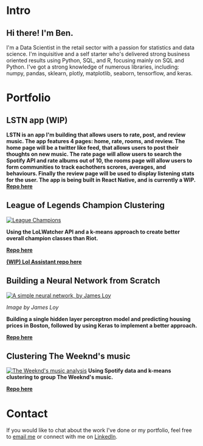# Intro

## Hi there! I'm Ben.

I'm a Data Scientist in the retail sector with a passion for statistics and data science. I'm inquisitive and a self starter who's delivered strong business oriented results using Python, SQL, and R, focusing mainly on SQL and Python. I've got a strong knowledge of numerous libraries, including: numpy, pandas, sklearn, plotly, matplotlib, seaborn, tensorflow, and keras.

# Portfolio

## LSTN app (WIP)

**LSTN is an app I'm building that allows users to rate, post, and review music. The app features 4 pages: home, rate, rooms, and review. The home page will be a twitter like feed, that allows users to post their thoughts on new music. The rate page will allow users to search the Spotify API and rate albums out of 10, the rooms page will allow users to form communities to track eachothers scrores, averages, and behaviours. Finally the review page will be used to display listening stats for the user. The app is being built in React Native, and is currently a WIP. [Repo here](https://github.com/benfhicks/LSTN-App)**

## League of Legends Champion Clustering
[![League Champions](https://www.esportsbettingsite.com/wp-content/uploads/2018/05/league-of-legends-champions.jpg)](https://github.com/benfhicks/LoL-Champion-Clustering)

**Using the LoLWatcher API and a k-means approach to create better overall champion classes than Riot.**

**[Repo here](https://github.com/benfhicks/LoL-Champion-Clustering)**

**[(WIP) Lol Assistant repo here](https://github.com/benfhicks/Rift-Research)**

## Building a Neural Network from Scratch
[![A simple neural network, by James Loy](https://miro.medium.com/max/500/1*sX6T0Y4aa3ARh7IBS_sdqw.png)](https://github.com/benfhicks/Neural-Nets-from-Scratch)

_Image by James Loy_

**Building a single hidden layer perceptron model and predicting housing prices in Boston, followed by using Keras to implement a better approach.**

**[Repo here](https://github.com/benfhicks/Neural-Nets-from-Scratch)**

## Clustering The Weeknd's music
[![The Weeknd's music analysis](https://cdn.shopify.com/s/files/1/0408/9909/files/Untitled-1_copy_1024x1024.jpg?1569166321630548073)](https://github.com/benfhicks/The-Weeknd-Clustering)
**Using Spotify data and k-means clustering to group The Weeknd's music.**

**[Repo here](https://github.com/benfhicks/The-Weeknd-Clustering)**

# Contact

If you would like to chat about the work I've done or my portfolio, feel free to [email me](mailto:ben1996hicks@gmail.com) or connect with me on [LinkedIn](https://www.linkedin.com/in/ben-f-hicks/).
